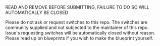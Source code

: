 READ AND REMOVE BEFORE SUBMITTING, FAILURE TO DO SO WILL AUTOMATICALLY BE CLOSED

Please do not ask or request switches to this repo. The switches are community supplied and not subjected to the maintainer of this repo. Issue's requesting switches will be automatically closed without reason. Please read up on blueprints if you wish to make the blueprint yourself. 
